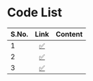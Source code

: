 # Code List

| S.No. | Link                           | Content               |
| ----- |:------------------------------:| ---------------------:|
| 1     | [:white_check_mark:](point.py) |  |
| 2     | [:white_check_mark:](point.py) |  |
| 3     | [:white_check_mark:](point.py) |  |